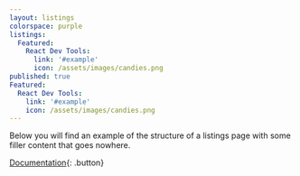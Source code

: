 ```yaml
---
layout: listings
colorspace: purple
listings:
  Featured:
    React Dev Tools:
      link: '#example'
      icon: /assets/images/candies.png
published: true
Featured:
  React Dev Tools:
    link: '#example'
    icon: /assets/images/candies.png
---
```


Below you will find an example of the structure of a listings page with some filler content that goes nowhere.

[Documentation](../docs/listings-pages){: .button}
